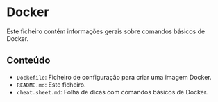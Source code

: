 # Docker

Este ficheiro contém informações gerais sobre comandos básicos de Docker.

## Conteúdo

- `Dockefile`: Ficheiro de configuração para criar uma imagem Docker.
- `README.md`: Este ficheiro.
- `cheat.sheet.md`: Folha de dicas com comandos básicos de Docker.